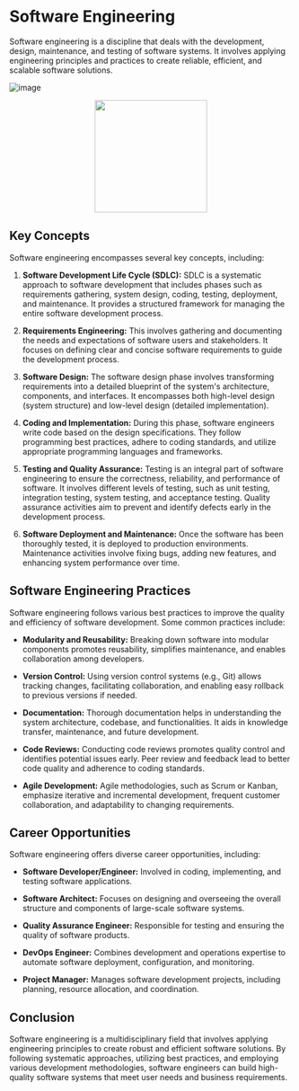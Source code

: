 # Software Engineering

Software engineering is a discipline that deals with the development, design, maintenance, and testing of software systems. It involves applying engineering principles and practices to create reliable, efficient, and scalable software solutions.


![image](https://github.com/drshahizan/learn-github/assets/106678071/a08316bd-207b-4146-9067-7c72ce0b3a53)

<p align="center">
<img src="https://github.com/drshahizan/Python_EDA/blob/main/lab/hpdp1.jpeg"  height="200" />
</p>

## Key Concepts

Software engineering encompasses several key concepts, including:

1. **Software Development Life Cycle (SDLC):** SDLC is a systematic approach to software development that includes phases such as requirements gathering, system design, coding, testing, deployment, and maintenance. It provides a structured framework for managing the entire software development process.

2. **Requirements Engineering:** This involves gathering and documenting the needs and expectations of software users and stakeholders. It focuses on defining clear and concise software requirements to guide the development process.

3. **Software Design:** The software design phase involves transforming requirements into a detailed blueprint of the system's architecture, components, and interfaces. It encompasses both high-level design (system structure) and low-level design (detailed implementation).

4. **Coding and Implementation:** During this phase, software engineers write code based on the design specifications. They follow programming best practices, adhere to coding standards, and utilize appropriate programming languages and frameworks.

5. **Testing and Quality Assurance:** Testing is an integral part of software engineering to ensure the correctness, reliability, and performance of software. It involves different levels of testing, such as unit testing, integration testing, system testing, and acceptance testing. Quality assurance activities aim to prevent and identify defects early in the development process.

6. **Software Deployment and Maintenance:** Once the software has been thoroughly tested, it is deployed to production environments. Maintenance activities involve fixing bugs, adding new features, and enhancing system performance over time.

## Software Engineering Practices

Software engineering follows various best practices to improve the quality and efficiency of software development. Some common practices include:

- **Modularity and Reusability:** Breaking down software into modular components promotes reusability, simplifies maintenance, and enables collaboration among developers.

- **Version Control:** Using version control systems (e.g., Git) allows tracking changes, facilitating collaboration, and enabling easy rollback to previous versions if needed.

- **Documentation:** Thorough documentation helps in understanding the system architecture, codebase, and functionalities. It aids in knowledge transfer, maintenance, and future development.

- **Code Reviews:** Conducting code reviews promotes quality control and identifies potential issues early. Peer review and feedback lead to better code quality and adherence to coding standards.

- **Agile Development:** Agile methodologies, such as Scrum or Kanban, emphasize iterative and incremental development, frequent customer collaboration, and adaptability to changing requirements.

## Career Opportunities

Software engineering offers diverse career opportunities, including:

- **Software Developer/Engineer:** Involved in coding, implementing, and testing software applications.

- **Software Architect:** Focuses on designing and overseeing the overall structure and components of large-scale software systems.

- **Quality Assurance Engineer:** Responsible for testing and ensuring the quality of software products.

- **DevOps Engineer:** Combines development and operations expertise to automate software deployment, configuration, and monitoring.

- **Project Manager:** Manages software development projects, including planning, resource allocation, and coordination.

## Conclusion

Software engineering is a multidisciplinary field that involves applying engineering principles to create robust and efficient software solutions. By following systematic approaches, utilizing best practices, and employing various development methodologies, software engineers can build high-quality software systems that meet user needs and business requirements.
